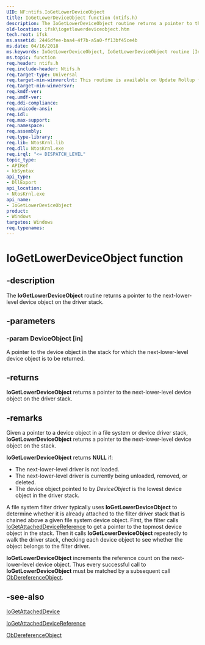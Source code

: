 ```yaml
---
UID: NF:ntifs.IoGetLowerDeviceObject
title: IoGetLowerDeviceObject function (ntifs.h)
description: The IoGetLowerDeviceObject routine returns a pointer to the next-lower-level device object on the driver stack.
old-location: ifsk\iogetlowerdeviceobject.htm
tech.root: ifsk
ms.assetid: 2446dfee-baa4-4f7b-a5a0-ff13bf45ce4b
ms.date: 04/16/2018
ms.keywords: IoGetLowerDeviceObject, IoGetLowerDeviceObject routine [Installable File System Drivers], ifsk.iogetlowerdeviceobject, ioref_0739069f-c14d-4b35-accd-8d65954bbc3d.xml, ntifs/IoGetLowerDeviceObject
ms.topic: function
req.header: ntifs.h
req.include-header: Ntifs.h
req.target-type: Universal
req.target-min-winverclnt: This routine is available on Update Rollup for Windows 2000 Service Pack 4 (SP4) and on Windows XP and later.
req.target-min-winversvr: 
req.kmdf-ver: 
req.umdf-ver: 
req.ddi-compliance: 
req.unicode-ansi: 
req.idl: 
req.max-support: 
req.namespace: 
req.assembly: 
req.type-library: 
req.lib: NtosKrnl.lib
req.dll: NtosKrnl.exe
req.irql: "<= DISPATCH_LEVEL"
topic_type:
- APIRef
- kbSyntax
api_type:
- DllExport
api_location:
- NtosKrnl.exe
api_name:
- IoGetLowerDeviceObject
product:
- Windows
targetos: Windows
req.typenames: 
---
```


# IoGetLowerDeviceObject function


## -description


The <b>IoGetLowerDeviceObject</b> routine returns a pointer to the next-lower-level device object on the driver stack.


## -parameters




### -param DeviceObject [in]

A pointer to the device object in the stack for which the next-lower-level device object is to be returned. 


## -returns



<b>IoGetLowerDeviceObject</b> returns a pointer to the next-lower-level device object on the driver stack. 




## -remarks



Given a pointer to a device object in a file system or device driver stack, <b>IoGetLowerDeviceObject</b> returns a pointer to the next-lower-level device object on the stack.

<b>IoGetLowerDeviceObject</b> returns <b>NULL</b> if: 

<ul>
<li>
The next-lower-level driver is not loaded. 

</li>
<li>
The next-lower-level driver is currently being unloaded, removed, or deleted. 

</li>
<li>
The device object pointed to by <i>DeviceObject</i> is the lowest device object in the driver stack. 

</li>
</ul>
A file system filter driver typically uses <b>IoGetLowerDeviceObject</b> to determine whether it is already attached to the filter driver stack that is chained above a given file system device object. First, the filter calls <a href="https://docs.microsoft.com/windows-hardware/drivers/ddi/content/ntifs/nf-ntifs-iogetattacheddevicereference">IoGetAttachedDeviceReference</a> to get a pointer to the topmost device object in the stack. Then it calls <b>IoGetLowerDeviceObject</b> repeatedly to walk the driver stack, checking each device object to see whether the object belongs to the filter driver. 

<b>IoGetLowerDeviceObject</b> increments the reference count on the next-lower-level device object. Thus every successful call to <b>IoGetLowerDeviceObject</b> must be matched by a subsequent call <a href="https://docs.microsoft.com/windows-hardware/drivers/ddi/content/wdm/nf-wdm-obdereferenceobject">ObDereferenceObject</a>. 




## -see-also




<a href="https://docs.microsoft.com/windows-hardware/drivers/ddi/content/ntifs/nf-ntifs-iogetattacheddevice">IoGetAttachedDevice</a>



<a href="https://docs.microsoft.com/windows-hardware/drivers/ddi/content/ntifs/nf-ntifs-iogetattacheddevicereference">IoGetAttachedDeviceReference</a>



<a href="https://docs.microsoft.com/windows-hardware/drivers/ddi/content/wdm/nf-wdm-obdereferenceobject">ObDereferenceObject</a>
 

 

